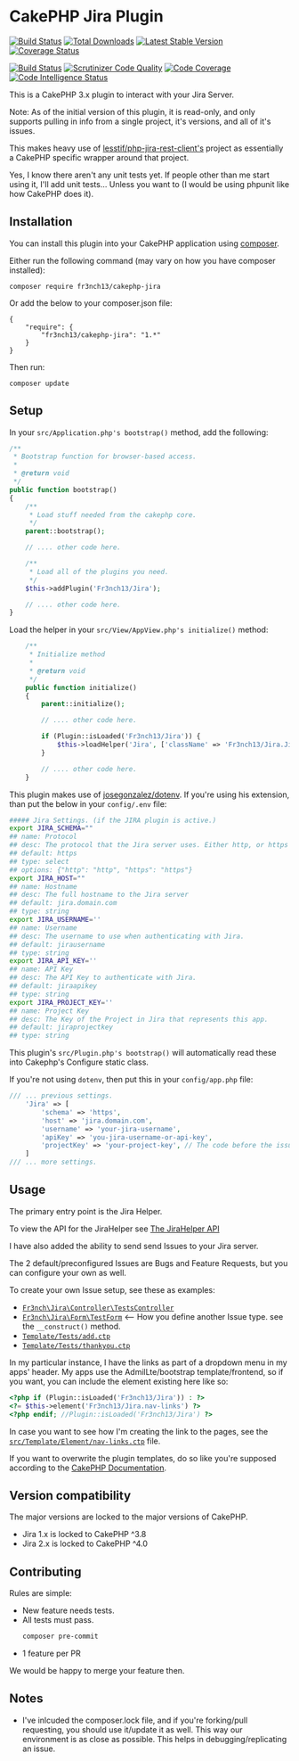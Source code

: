 # CakePHP Jira Plugin

[![Build Status](https://travis-ci.com/fr3nch13/cakephp-jira.svg?branch=master)](https://travis-ci.com/fr3nch13/cakephp-jira)
[![Total Downloads](https://img.shields.io/packagist/dt/fr3nch13/cakephp-jira.svg?style=flat-square)](https://packagist.org/packages/fr3nch13/cakephp-jira)
[![Latest Stable Version](https://img.shields.io/packagist/v/fr3nch13/cakephp-jira.svg?style=flat-square)](https://packagist.org/packages/fr3nch13/cakephp-jira)
[![Coverage Status](https://img.shields.io/codecov/c/github/fr3nch13/cakephp-jira.svg?style=flat-square)](https://codecov.io/github/fr3nch13/cakephp-jira)

[![Build Status](https://scrutinizer-ci.com/g/fr3nch13/cakephp-jira/badges/build.png?b=master)](https://scrutinizer-ci.com/g/fr3nch13/cakephp-jira/build-status/master)
[![Scrutinizer Code Quality](https://scrutinizer-ci.com/g/fr3nch13/cakephp-jira/badges/quality-score.png?b=master)](https://scrutinizer-ci.com/g/fr3nch13/cakephp-jira/?branch=master)
[![Code Coverage](https://scrutinizer-ci.com/g/fr3nch13/cakephp-jira/badges/coverage.png?b=master)](https://scrutinizer-ci.com/g/fr3nch13/cakephp-jira/?branch=master)
[![Code Intelligence Status](https://scrutinizer-ci.com/g/fr3nch13/cakephp-jira/badges/code-intelligence.svg?b=master)](https://scrutinizer-ci.com/code-intelligence)

This is a CakePHP 3.x plugin to interact with your Jira Server.

Note: As of the initial version of this plugin, it is read-only,
and only supports pulling in info from a single project, it's versions, and all of it's issues.

This makes heavy use of [lesstif/php-jira-rest-client's](https://github.com/lesstif/php-jira-rest-client) project as essentially a CakePHP specific wrapper around that project.

Yes, I know there aren't any unit tests yet. If people other than me start using it, I'll add unit tests... Unless you want to (I would be using phpunit like how CakePHP does it).

## Installation

You can install this plugin into your CakePHP application using [composer](http://getcomposer.org).

Either run the following command (may vary on how you have composer installed):

```
composer require fr3nch13/cakephp-jira
```

Or add the below to your composer.json file:

```
{
    "require": {
        "fr3nch13/cakephp-jira": "1.*"
    }
}
```

Then run:
```
composer update
```

## Setup

In your `src/Application.php's bootstrap()` method, add the following:
```php
/**
 * Bootstrap function for browser-based access.
 *
 * @return void
 */
public function bootstrap()
{
    /**
     * Load stuff needed from the cakephp core.
     */
    parent::bootstrap();

    // .... other code here.

    /**
     * Load all of the plugins you need.
     */
    $this->addPlugin('Fr3nch13/Jira');

    // .... other code here.
}
```

Load the helper in your `src/View/AppView.php's initialize()` method:
```php
    /**
     * Initialize method
     *
     * @return void
     */
    public function initialize()
    {
        parent::initialize();

        // .... other code here.

        if (Plugin::isLoaded('Fr3nch13/Jira')) {
            $this->loadHelper('Jira', ['className' => 'Fr3nch13/Jira.Jira']);
        }

        // .... other code here.
    }
```

This plugin makes use of [josegonzalez/dotenv](https://github.com/josegonzalez/php-dotenv). If you're using his extension, than put the below in your `config/.env` file:
```bash
##### Jira Settings. (if the JIRA plugin is active.)
export JIRA_SCHEMA=""
## name: Protocol
## desc: The protocol that the Jira server uses. Either http, or https
## default: https
## type: select
## options: {"http": "http", "https": "https"}
export JIRA_HOST=""
## name: Hostname
## desc: The full hostname to the Jira server
## default: jira.domain.com
## type: string
export JIRA_USERNAME=''
## name: Username
## desc: The username to use when authenticating with Jira.
## default: jirausername
## type: string
export JIRA_API_KEY=''
## name: API Key
## desc: The API Key to authenticate with Jira.
## default: jiraapikey
## type: string
export JIRA_PROJECT_KEY=''
## name: Project Key
## desc: The Key of the Project in Jira that represents this app.
## default: jiraprojectkey
## type: string
```
This plugin's `src/Plugin.php's bootstrap()` will automatically read these into Cakephp's Configure static class.

If you're not using `dotenv`, then put this in your `config/app.php` file:
```php
/// ... previous settings.
    'Jira' => [
        'schema' => 'https',
        'host' => 'jira.domain.com',
        'username' => 'your-jira-username',
        'apiKey' => 'you-jira-username-or-api-key',
        'projectKey' => 'your-project-key', // The code before the issue id ex: PROJECT-81, it would be PROJECT.
    ]
/// ... more settings.
```

## Usage

The primary entry point is the Jira Helper.

To view the API for the JiraHelper see [The JiraHelper API](blob/master/docs/classes/Fr3nch13.Jira.View.Helper.JiraHelper.md)

I have also added the ability to send send Issues to your Jira server.

The 2 default/preconfigured Issues are Bugs and Feature Requests, but you can configure your own as well.

To create your own Issue setup, see these as examples:
- [`Fr3nch\Jira\Controller\TestsController`](blob/master/src/Controller/TestsController.php)
- [`Fr3nch\Jira\Form\TestForm`](blob/master/src/Form/TestForm.php) <-- How you define another Issue type. see the `__construct()` method.
- [`Template/Tests/add.ctp`](blob/master/src/Template/Tests/add.ctp)
- [`Template/Tests/thankyou.ctp`](blob/master/src/Template/Tests/thankyou.ctp)

In my particular instance, I have the links as part of a dropdown menu in my apps' header. My apps use the AdmilLte/bootstrap template/frontend, so if you want, you can include the element existing here like so:
```php
<?php if (Plugin::isLoaded('Fr3nch13/Jira')) : ?>
<?= $this->element('Fr3nch13/Jira.nav-links') ?>
<?php endif; //Plugin::isLoaded('Fr3nch13/Jira') ?>
```
In case you want to see how I'm creating the link to the pages, see the [`src/Template/Element/nav-links.ctp`](blob/master/src/Template/Element/nav-links.ctp) file.

If you want to overwrite the plugin templates, do so like you're supposed according to the [CakePHP Documentation](https://book.cakephp.org/3/en/plugins.html#overriding-plugin-templates-from-inside-your-application).

## Version compatibility

The major versions are locked to the major versions of CakePHP.
- Jira 1.x is locked to CakePHP ^3.8
- Jira 2.x is locked to CakePHP ^4.0

## Contributing

Rules are simple:

- New feature needs tests.
- All tests must pass.
    ```bash
    composer pre-commit
    ```
- 1 feature per PR

We would be happy to merge your feature then.

## Notes
- I've inlcuded the composer.lock file, and if you're forking/pull requesting, you should use it/update it as well. This way our environment is as close as possible. This helps in debugging/replicating an issue.
